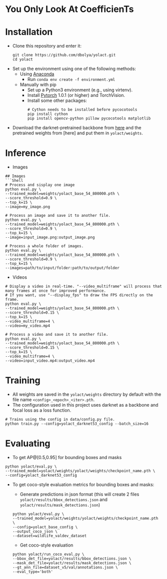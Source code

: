 # **Y**ou **O**nly **L**ook **A**t **C**oefficien**T**s



# Installation
 - Clone this repository and enter it:
   ```Shell
   git clone https://github.com/dbolya/yolact.git
   cd yolact
   ```
 - Set up the environment using one of the following methods:
   - Using [Anaconda](https://www.anaconda.com/distribution/)
     - Run `conda env create -f environment.yml`
   - Manually with pip
     - Set up a Python3 environment (e.g., using virtenv).
     - Install [Pytorch](http://pytorch.org/) 1.0.1 (or higher) and TorchVision.
     - Install some other packages:
       ```Shell
       # Cython needs to be installed before pycocotools
       pip install cython
       pip install opencv-python pillow pycocotools matplotlib 
       ```
- Download the darknet-pretrained backbone from [here](https://drive.google.com/file/d/17Y431j4sagFpSReuPNoFcj9h7azDTZFf/view?usp=sharing) and the pretrained weights from [here]  and put them in `yolact/weights`.

# Inference
 * Images
```
## Images
```Shell
# Process and sisplay one image
python eval.py \
--trained_model=weights/yolact_base_54_800000.pth \
--score_threshold=0.9 \
--top_k=15 \
--image=my_image.png

# Process an image and save it to another file.
python eval.py \
--trained_model=weights/yolact_base_54_800000.pth \
--score_threshold=0.9 \
--top_k=15 \
--image=input_image.png:output_image.png

# Process a whole folder of images.
python eval.py \
--trained_model=weights/yolact_base_54_800000.pth \
--score_threshold=0.9 \
--top_k=15 \
--images=path/to/input/folder:path/to/output/folder
```
* Videos

```Shell
# Display a video in real-time. "--video_multiframe" will process that many frames at once for improved performance.
# If you want, use "--display_fps" to draw the FPS directly on the frame.
python eval.py \
--trained_model=weights/yolact_base_54_800000.pth \
--score_threshold=0.15 \
--top_k=15 \
--video_multiframe=4 \
--video=my_video.mp4

# Process a video and save it to another file. 
python eval.py \
--trained_model=weights/yolact_base_54_800000.pth \
--score_threshold=0.15 \
--top_k=15 \
--video_multiframe=4 \
--video=input_video.mp4:output_video.mp4
```


# Training
* All weights are saved in the `yolact/weights` directory by default with the file name `<config>_<epoch>_<iter>.pth`.
* The configuration used in this project uses darknet as a backbone and focal loss as a loss function.
```Shell
# Trains using the config in data/config.py file.
python train.py --config=yolact_darknet53_config --batch_size=16
```

# Evaluating
* To get AP@[0.5,0.95] for bounding boxes and masks
```shell
python yolact/eval.py \
--trained_model=yolact/weights/yolact/weights/checkpoint_name.pth \
--config=yolact_darknet53_config 
```
* To get coco-style evaluation metrics for bounding boxes and masks:
    * Generate predictions in json format (this will create 2 files `yolact/results/bbox_detections.json` and `yolact/results/mask_detections.json`)
    
    ```shell
    python yolact/eval.py \
    --trained_model=yolact/weights/yolact/weights/checkpoint_name.pth  \
    --config=yolact_base_config \
    --output_coco_json \
    --dataset=wildlife_valdev_dataset 
    ```
    * Get coco-style evaluation
    ```shell
    python yolact/run_coco_eval.py \
    --bbox_det_file=yolact/results/bbox_detections.json \
    --mask_det_file=yolact/results/mask_detections.json \
    --gt_ann_file=dataset_v5/val/annotations.json \
    --eval_type='both'
    ```
